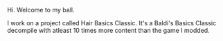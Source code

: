 Hi. Welcome to my ball.

I work on a project called Hair Basics Classic. It's a Baldi's Basics Classic decompile with atleast 10 times more content than the game I modded.
